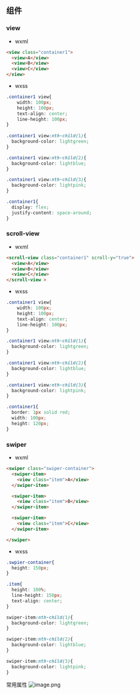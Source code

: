 ## 组件
### view 
* wxml
```html
<view class="container1">
  <view>A</view>
  <view>B</view>
  <view>C</view>
</view>
```

* wxss
```css
.container1 view{
    width: 100px;
    height: 100px;
    text-align: center;
    line-height: 100px;
}
  
.container1 view:nth-child(1){
  background-color: lightgreen;
}

.container1 view:nth-child(2){
  background-color: lightblue;
}

.container1 view:nth-child(3){
  background-color: lightpink;
}

.container1{
  display: flex;
  justify-content: space-around;
}
```

### scroll-view
* wxml
```html
<scroll-view class="container1" scroll-y="true">
  <view>A</view>
  <view>B</view>
  <view>C</view>
</scroll-view >
```

* wxss
```css
.container1 view{
    width: 100px;
    height: 100px;
    text-align: center;
    line-height: 100px;
}

.container1 view:nth-child(1){
  background-color: lightgreen;
}

.container1 view:nth-child(2){
  background-color: lightblue;
}

.container1 view:nth-child(3){
  background-color: lightpink;
}

.container1{
  border: 1px solid red;
  width: 100px;
  height: 120px;
}
```

### swiper
* wxml
```html
<swiper class="swiper-container">
  <swiper-item>
    <view class="item">A</view>
  </swiper-item>

  <swiper-item>
    <view class="item">B</view>
  </swiper-item>

  <swiper-item>
    <view class="item">C</view>
  </swiper-item>

</swiper>
```

* wxss
```css
.swpier-container{
  height: 150px;
}

.item{
  height: 100%;
  line-height: 150px;
  text-align: center;
}

swiper-item:nth-child(1){
  background-color: lightgreen;
}

swiper-item:nth-child(2){
  background-color: lightblue;
}

swiper-item:nth-child(3){
  background-color: lightpink;
}
```

常用属性
![image.png](https://cdn.jsdelivr.net/gh/xuezhaorong/Picgo//Source/fix-dir/picgo/picgo-clipboard-images/2024/10/03/10-14-49-5d51425effefe51fbc9237b26feb4cb6-20241003101447-fc1fe3.png)
